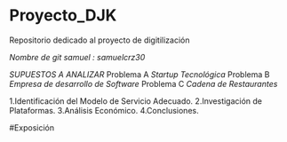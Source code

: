 # Proyecto_DJK
Repositorio dedicado al proyecto de digitilización

*Nombre de git samuel : samuelcrz30*

_SUPUESTOS A ANALIZAR_
Problema A 
_Startup Tecnológica_
Problema B
_Empresa de desarrollo de Software_ 
Problema C 
_Cadena de Restaurantes_


1.Identificación del Modelo de Servicio Adecuado.
2.Investigación de Plataformas.
3.Análisis Económico.
4.Conclusiones.

#Exposición